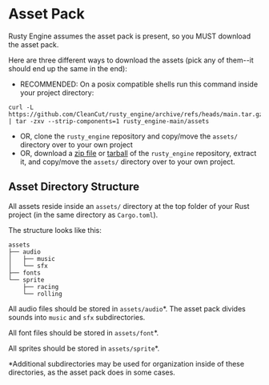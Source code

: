 # Asset Pack

Rusty Engine assumes the asset pack is present, so you MUST download the asset pack.

Here are three different ways to download the assets (pick any of them--it should end up the same in the end):
- RECOMMENDED: On a posix compatible shells run this command inside your project directory:
```shell
curl -L https://github.com/CleanCut/rusty_engine/archive/refs/heads/main.tar.gz | tar -zxv --strip-components=1 rusty_engine-main/assets
```
- OR, clone the `rusty_engine` repository and copy/move the `assets/` directory over to your own project
- OR, download a [zip file](https://github.com/CleanCut/rusty_engine/archive/refs/heads/main.zip) or [tarball](https://github.com/CleanCut/rusty_engine/archive/refs/heads/main.tar.gz) of the `rusty_engine` repository, extract it, and copy/move the `assets/` directory over to your own project.

## Asset Directory Structure

All assets reside inside an `assets/` directory at the top folder of your Rust project (in the same directory as `Cargo.toml`).

The structure looks like this:

```text
assets
├── audio
│   ├── music
│   └── sfx
├── fonts
└── sprite
    ├── racing
    └── rolling
```

All audio files should be stored in `assets/audio`*. The asset pack divides sounds into `music` and `sfx` subdirectories.

All font files should be stored in `assets/font`*.

All sprites should be stored in `assets/sprite`*.

*Additional subdirectories may be used for organization inside of these directories, as the asset pack does in some cases.
